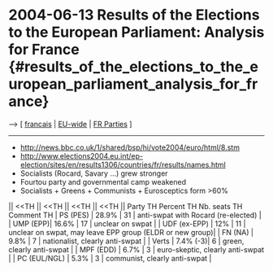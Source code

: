 # 2004-06-13 Results of the Elections to the European Parliament: Analysis for France {#results_of_the_elections_to_the_european_parliament_analysis_for_france}

\--\> \[ [ francais](ElectResuFr0406Fr "wikilink") \| [
EU-wide](ElectResu0406En "wikilink") \| [ FR
Parties](ElectFrPart0405Fr "wikilink") \]

------------------------------------------------------------------------

-   <http://news.bbc.co.uk/1/shared/bsp/hi/vote2004/euro/html/8.stm>
-   <http://www.elections2004.eu.int/ep-election/sites/en/results1306/countries/fr/results/names.html>
-   Socialists (Rocard, Savary \...) grew stronger
-   Fourtou party and governmental camp weakened
-   Socialists + Greens + Communists + Eurosceptics form \>60%

\|\| \<\<TH \|\| \<\<TH \|\| \<\<TH \|\| \<\<TH \|\| Party TH Percent TH
Nb. seats TH Comment TH \| PS (PES) \| 28.9% \| 31 \| anti-swpat with
Rocard (re-elected) \| \| UMP (EPP)\| 16.6% \| 17 \| unclear on swpat \|
\| UDF (ex-EPP) \| 12% \| 11 \| unclear on swpat, may leave EPP group
(ELDR or new group)\| \| FN (NA) \| 9.8% \| 7 \| nationalist, clearly
anti-swpat \| \| Verts \| 7.4% (-3)\| 6 \| green, clearly anti-swpat \|
\| MPF (EDD) \| 6.7% \| 3 \| euro-skeptic, clearly anti-swpat \| \| PC
(EUL/NGL) \| 5.3% \| 3 \| communist, clearly anti-swpat \|
